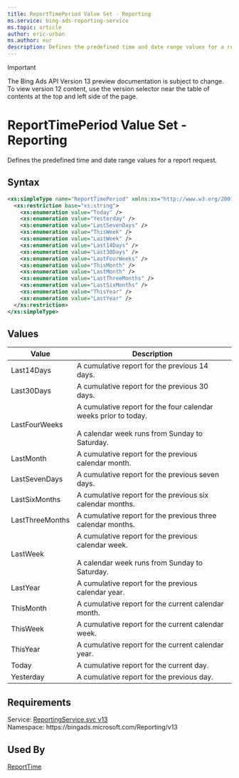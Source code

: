 ```yaml
---
title: ReportTimePeriod Value Set - Reporting
ms.service: bing-ads-reporting-service
ms.topic: article
author: eric-urban
ms.author: eur
description: Defines the predefined time and date range values for a report request.
---
```

> [!IMPORTANT]
> The Bing Ads API Version 13 preview documentation is subject to change. To view version 12 content, use the version selector near the table of contents at the top and left side of the page.

# ReportTimePeriod Value Set - Reporting
Defines the predefined time and date range values for a report request.

## Syntax
```xml
<xs:simpleType name="ReportTimePeriod" xmlns:xs="http://www.w3.org/2001/XMLSchema">
  <xs:restriction base="xs:string">
    <xs:enumeration value="Today" />
    <xs:enumeration value="Yesterday" />
    <xs:enumeration value="LastSevenDays" />
    <xs:enumeration value="ThisWeek" />
    <xs:enumeration value="LastWeek" />
    <xs:enumeration value="Last14Days" />
    <xs:enumeration value="Last30Days" />
    <xs:enumeration value="LastFourWeeks" />
    <xs:enumeration value="ThisMonth" />
    <xs:enumeration value="LastMonth" />
    <xs:enumeration value="LastThreeMonths" />
    <xs:enumeration value="LastSixMonths" />
    <xs:enumeration value="ThisYear" />
    <xs:enumeration value="LastYear" />
  </xs:restriction>
</xs:simpleType>
```

## <a name="values"></a>Values

|Value|Description|
|-----------|---------------|
|<a name="last14days"></a>Last14Days|A cumulative report for the previous 14 days.|
|<a name="last30days"></a>Last30Days|A cumulative report for the previous 30 days.|
|<a name="lastfourweeks"></a>LastFourWeeks|A cumulative report for the four calendar weeks prior to today.<br/><br/>A calendar week runs from Sunday to Saturday.|
|<a name="lastmonth"></a>LastMonth|A cumulative report for the previous calendar month.|
|<a name="lastsevendays"></a>LastSevenDays|A cumulative report for the previous seven days.|
|<a name="lastsixmonths"></a>LastSixMonths|A cumulative report for the previous six calendar months.|
|<a name="lastthreemonths"></a>LastThreeMonths|A cumulative report for the previous three calendar months.|
|<a name="lastweek"></a>LastWeek|A cumulative report for the previous calendar week.<br/><br/>A calendar week runs from Sunday to Saturday.|
|<a name="lastyear"></a>LastYear|A cumulative report for the previous calendar year.|
|<a name="thismonth"></a>ThisMonth|A cumulative report for the current calendar month.|
|<a name="thisweek"></a>ThisWeek|A cumulative report for the current calendar week.|
|<a name="thisyear"></a>ThisYear|A cumulative report for the current calendar year.|
|<a name="today"></a>Today|A cumulative report for the current day.|
|<a name="yesterday"></a>Yesterday|A cumulative report for the previous day.|

## Requirements
Service: [ReportingService.svc v13](https://reporting.api.bingads.microsoft.com/Api/Advertiser/Reporting/v13/ReportingService.svc)  
Namespace: https\://bingads.microsoft.com/Reporting/v13  

## Used By
[ReportTime](reporttime.md)  
